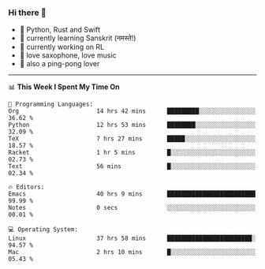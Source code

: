 ### Hi there 👋

- 📙 Python, Rust and Swift
- 🌱 currently learning Sanskrit (नमस्ते!)
- 🔭 currently working on RL
- 🎷 love saxophone, love music
- 🏓 also a ping-pong lover

<!--
**ZiqinGong/ZiqinGong** is a ✨ _special_ ✨ repository because its `README.md` (this file) appears on your GitHub profile.

Here are some ideas to get you started:

- 🔭 I’m currently working on ...
- 🌱 I’m currently learning ...
- 👯 I’m looking to collaborate on ...
- 🤔 I’m looking for help with ...
- 💬 Ask me about ...
- 📫 gongzq0301@sjtu.edu.cn
- 😄 Pronouns: ...
- ⚡ Fun fact: ...
-->

---

<!--START_SECTION:waka-->
📊 **This Week I Spent My Time On** 

```text
💬 Programming Languages: 
Org                      14 hrs 42 mins      █████████░░░░░░░░░░░░░░░░   36.62 % 
Python                   12 hrs 53 mins      ████████░░░░░░░░░░░░░░░░░   32.09 % 
TeX                      7 hrs 27 mins       █████░░░░░░░░░░░░░░░░░░░░   18.57 % 
Racket                   1 hr 5 mins         █░░░░░░░░░░░░░░░░░░░░░░░░   02.73 % 
Text                     56 mins             █░░░░░░░░░░░░░░░░░░░░░░░░   02.34 % 

🔥 Editors: 
Emacs                    40 hrs 9 mins       █████████████████████████   99.99 % 
Notes                    0 secs              ░░░░░░░░░░░░░░░░░░░░░░░░░   00.01 % 

💻 Operating System: 
Linux                    37 hrs 58 mins      ████████████████████████░   94.57 % 
Mac                      2 hrs 10 mins       █░░░░░░░░░░░░░░░░░░░░░░░░   05.43 % 
```


<!--END_SECTION:waka-->
